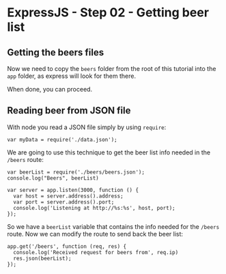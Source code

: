 # ExpressJS - Step 02 - Getting beer list

## Getting the beers files

Now we need to copy the `beers` folder from the root of this tutorial into the `app` folder, as express will look for them there.

When done, you can proceed.

## Reading beer from JSON file

With node you read a JSON file simply by using `require`:

    var myData = require('./data.json');

We are going to use this technique to get the beer list info needed in the `/beers` route:

    var beerList = require('./beers/beers.json');
    console.log("Beers", beerList)

    var server = app.listen(3000, function () {
      var host = server.address().address;
      var port = server.address().port;
      console.log('Listening at http://%s:%s', host, port);
    });


So we have a `beerList` variable that contains the info needed for the `/beers` route.
Now we can modify the route to send back the beer list:

    app.get('/beers', function (req, res) {
      console.log('Received request for beers from', req.ip)
      res.json(beerList);
    });
